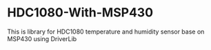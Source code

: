 # HDC1080-With-MSP430
This is library for HDC1080  temperature and humidity sensor base on MSP430 using DriverLib
